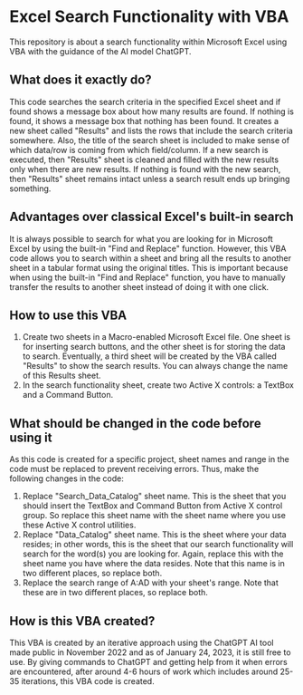 # Excel Search Functionality with VBA

This repository is about a search functionality within Microsoft Excel using VBA with the guidance of the AI model ChatGPT.

## What does it exactly do?

This code searches the search criteria in the specified Excel sheet and if found shows a message box about how many results are found. If nothing is found, it shows a message box that nothing has been found. It creates a new sheet called "Results" and lists the rows that include the search criteria somewhere. Also, the title of the search sheet is included to make sense of which data/row is coming from which field/column. If a new search is executed, then "Results" sheet is cleaned and filled with the new results only when there are new results. If nothing is found with the new search, then "Results" sheet remains intact unless a search result ends up bringing something.

## Advantages over classical Excel's built-in search

It is always possible to search for what you are looking for in Microsoft Excel by using the built-in "Find and Replace" function. However, this VBA code allows you to search within a sheet and bring all the results to another sheet in a tabular format using the original titles. This is important because when using the built-in "Find and Replace" function, you have to manually transfer the results to another sheet instead of doing it with one click.

## How to use this VBA

1) Create two sheets in a Macro-enabled Microsoft Excel file. One sheet is for inserting search buttons, and the other sheet is for storing the data to search. Eventually, a third sheet will be created by the VBA called "Results" to show the search results. You can always change the name of this Results sheet.
2) In the search functionality sheet, create two Active X controls: a TextBox and a Command Button.

## What should be changed in the code before using it

As this code is created for a specific project, sheet names and range in the code must be replaced to prevent receiving errors. Thus, make the following changes in the code:

1) Replace "Search_Data_Catalog" sheet name. This is the sheet that you should insert the TextBox and Command Button from Active X control group. So replace this sheet name with the sheet name where you use these Active X control utilities.
2) Replace "Data_Catalog" sheet name. This is the sheet where your data resides; in other words, this is the sheet that our search functionality will search for the word(s) you are looking for. Again, replace this with the sheet name you have where the data resides. Note that this name is in two different places, so replace both.
3) Replace the search range of A:AD with your sheet's range. Note that these are in two different places, so replace both.

## How is this VBA created?

This VBA is created by an iterative approach using the ChatGPT AI tool made public in November 2022 and as of January 24, 2023, it is still free to use. By giving commands to ChatGPT and getting help from it when errors are encountered, after around 4-6 hours of work which includes around 25-35 iterations, this VBA code is created.
